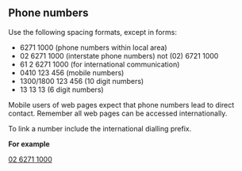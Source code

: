 ---
---
## Phone numbers

Use the following spacing formats, except in forms:

- 6271 1000 (phone numbers within local area)
- 02 6271 1000 (interstate phone numbers) not (02) 6721 1000
- 61 2 6271 1000 (for international communication)
- 0410 123 456 (mobile numbers)
- 1300/1800 123 456 (10 digit numbers)
- 13 13 13 (6 digit numbers)

Mobile users of web pages expect that phone numbers lead to direct contact. Remember all web pages can be accessed internationally.

To link a number include the international dialling prefix.

**For example**

<a href=”tel:+61262711000”>02 6271 1000</a>


